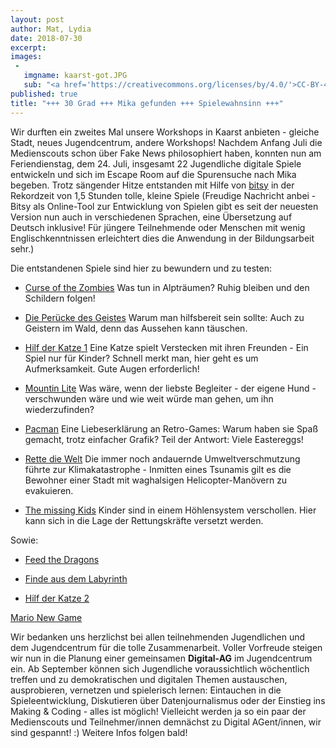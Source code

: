 ```yaml
---
layout: post
author: Mat, Lydia
date: 2018-07-30
excerpt:
images:
 -
   imgname: kaarst-got.JPG
   sub: "<a href='https://creativecommons.org/licenses/by/4.0/'>CC-BY-4.0</a>, OKF DE, Foto: "
published: true
title: "+++ 30 Grad +++ Mika gefunden +++ Spielewahnsinn +++"
---
```


Wir durften ein zweites Mal unsere Workshops in Kaarst anbieten - gleiche Stadt, neues Jugendcentrum, andere Workshops! Nachdem Anfang Juli die Medienscouts schon über Fake News philosophiert haben, konnten nun am Feriendienstag, dem 24. Juli, insgesamt 22 Jugendliche digitale Spiele entwickeln und sich im Escape Room auf die Spurensuche nach Mika begeben. Trotz sängender Hitze entstanden mit Hilfe von [bitsy](https://ledoux.itch.io/bitsy) in der Rekordzeit von 1,5 Stunden tolle, kleine Spiele (Freudige Nachricht anbei - Bitsy als Online-Tool zur Entwicklung von Spielen gibt es seit der neuesten Version nun auch in verschiedenen Sprachen, eine Übersetzung auf Deutsch inklusive! Für jüngere Teilnehmende oder Menschen mit wenig Englischkenntnissen erleichtert dies die Anwendung in der Bildungsarbeit sehr.) 

Die entstandenen Spiele sind hier zu bewundern und zu testen: 

- [Curse of the Zombies](www.demokratielabore.de/workshops/Ergebnisse/2018_07_24_Kaarst/Bitsy/curse_of_the_zombies_Nick_und_Lasse.html) 
Was tun in Alpträumen? Ruhig bleiben und den Schildern folgen! <br>

- [Die Perücke des Geistes](www.demokratielabore.de/workshops/Ergebnisse/2018_07_24_Kaarst/Bitsy/die_per_cke_des_geistes_Antonia_Ida.html)
Warum man hilfsbereit sein sollte: Auch zu Geistern im Wald, denn das Aussehen kann täuschen. <br>

- [Hilf der Katze 1](www.demokratielabore.de/workshops/Ergebnisse/2018_07_24_Kaarst/Bitsy/hilf_der_katze_Linus_K.html) 
Eine Katze spielt Verstecken mit ihren Freunden - Ein Spiel nur für Kinder? Schnell merkt man, hier geht es um Aufmerksamkeit. Gute Augen erforderlich! <br>

- [Mountin Lite](www.demokratielabore.de/workshops/Ergebnisse/2018_07_24_Kaarst/Bitsy/mountin_lite_Emilie_Maria_Larissa.html)
Was wäre, wenn der liebste Begleiter - der eigene Hund - verschwunden wäre und wie weit würde man gehen, um ihn wiederzufinden? <br>

- [Pacman](www.demokratielabore.de/workshops/Ergebnisse/2018_07_24_Kaarst/Bitsy/pacman_leo_und_felix.html) 
Eine Liebeserklärung an Retro-Games: Warum haben sie Spaß gemacht, trotz einfacher Grafik? Teil der Antwort: Viele Eastereggs! <br>

- [Rette die Welt](www.demokratielabore.de/workshops/Ergebnisse/2018_07_24_Kaarst/Bitsy/rette_die_welt_bennet_Maurice.html)
Die immer noch andauernde Umweltverschmutzung führte zur Klimakatastrophe - Inmitten eines Tsunamis gilt es die Bewohner einer Stadt mit waghalsigen Helicopter-Manövern zu evakuieren. <br>

- [The missing Kids](www.demokratielabore.de/workshops/Ergebnisse/2018_07_24_Kaarst/Bitsy/the_missing_kids_Nils_Christopher.html)
Kinder sind in einem Höhlensystem verschollen. Hier kann sich in die Lage der Rettungskräfte versetzt werden. <br>

Sowie: 

- [Feed the Dragons](www.demokratielabore.de/workshops/Ergebnisse/2018_07_24_Kaarst/Bitsy/feed_the_dragons_Erik_und_Erik.html)   

- [Finde aus dem Labyrinth](www.demokratielabore.de/workshops/Ergebnisse/2018_07_24_Kaarst/Bitsy/finde_aus_dem_labyrind_von_Nina_und_Lea.html) 

- [Hilf der Katze 2](www.demokratielabore.de/workshops/Ergebnisse/2018_07_24_Kaarst/Bitsy/Hilf_der_Katze_von_Jannik_und_Bnnet.html) 

[Mario New Game](www.demokratielabore.de/workshops/Ergebnisse/2018_07_24_Kaarst/Bitsy/Mario_New_Game_Melvin_und_Luke.html) 

Wir bedanken uns herzlichst bei allen teilnehmenden Jugendlichen und dem Jugendcentrum für die tolle Zusammenarbeit. Voller Vorfreude steigen wir nun in die Planung einer gemeinsamen **Digital-AG** im Jugendcentrum ein. Ab September können sich Jugendliche voraussichtlich wöchentlich treffen und zu demokratischen und digitalen Themen austauschen, ausprobieren, vernetzen und spielerisch lernen: Eintauchen in die Spieleentwicklung, Diskutieren über Datenjournalismus oder der Einstieg ins Making & Coding - alles ist möglich! Vielleicht werden ja so ein paar der Medienscouts und Teilnehmer/innen demnächst zu Digital AGent/innen, wir sind gespannt! :) Weitere Infos folgen bald!
